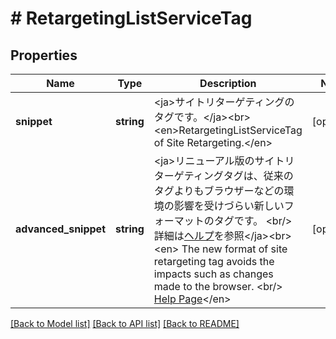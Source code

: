 # # RetargetingListServiceTag

## Properties

Name | Type | Description | Notes
------------ | ------------- | ------------- | -------------
**snippet** | **string** | &lt;ja&gt;サイトリターゲティングのタグです。&lt;/ja&gt;&lt;br&gt;&lt;en&gt;RetargetingListServiceTag of Site Retargeting.&lt;/en&gt; | [optional] 
**advanced_snippet** | **string** | &lt;ja&gt;リニューアル版のサイトリターゲティングタグは、従来のタグよりもブラウザーなどの環境の影響を受けづらい新しいフォーマットのタグです。 &lt;br/&gt; 詳細は[ヘルプ](https://support-marketing.yahoo.co.jp/promotionalads/ss/articledetail?lan&#x3D;ja&amp;aid&#x3D;7460)を参照&lt;/ja&gt;&lt;br&gt;&lt;en&gt; The new format of site retargeting tag avoids the impacts such as changes made to the browser. &lt;br/&gt; [Help Page](https://support-marketing.yahoo.co.jp/promotionalads/ss/articledetail?lan&#x3D;en&amp;aid&#x3D;6133)&lt;/en&gt; | [optional] 

[[Back to Model list]](../../README.md#documentation-for-models) [[Back to API list]](../../README.md#documentation-for-api-endpoints) [[Back to README]](../../README.md)


